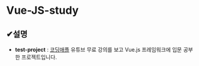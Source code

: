 # Vue-JS-study
## ✔설명
- **test-project** : [코딩애플](https://www.youtube.com/playlist?list=PLfLgtT94nNq3Br68sEe26jkOqCPK_8UQ-) 유튜브 무료 강의를 보고 Vue.js 프레임워크에 입문 공부한 프로젝트입니다.

